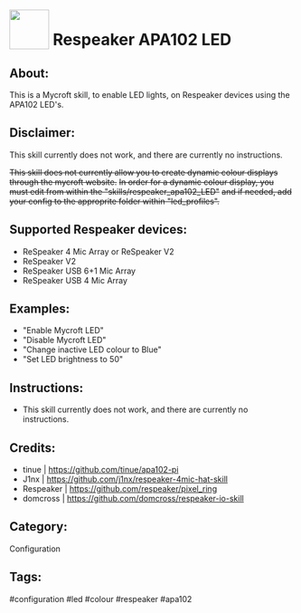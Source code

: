 

# <img src='https://user-images.githubusercontent.com/53785846/111136788-00251f00-8576-11eb-83c9-62c6e5933e7c.png' card_color='#22a7f0' width='70' height='70' style='vertical-align:bottom'/> **Respeaker APA102 LED**

## **About:**

This is a Mycroft skill, to enable LED lights, on Respeaker devices using the APA102 LED's.

## **Disclaimer:**

This skill currently does not work, and there are currently no instructions.

~~This skill does not currently allow you to create dynamic colour displays through the mycroft website.~~
~~In order for a dynamic colour display, you must edit from within the "skills/respeaker_apa102_LED"~~
~~and if needed, add your config to the approprite folder within "led_profiles".~~

## **Supported Respeaker devices:**
* ReSpeaker 4 Mic Array or ReSpeaker V2
* ReSpeaker V2
* ReSpeaker USB 6+1 Mic Array
* ReSpeaker USB 4 Mic Array

## **Examples:**
* "Enable Mycroft LED"
* "Disable Mycroft LED"
* "Change inactive LED colour to Blue"
* "Set LED brightness to 50"

## **Instructions:**
* This skill currently does not work, and there are currently no instructions.


## **Credits:**
* tinue         |   https://github.com/tinue/apa102-pi
* J1nx          |   https://github.com/j1nx/respeaker-4mic-hat-skill
* Respeaker     |   https://github.com/respeaker/pixel_ring
* domcross      |   https://github.com/domcross/respeaker-io-skill

## **Category:**

Configuration

## **Tags:**

#configuration #led #colour #respeaker #apa102

